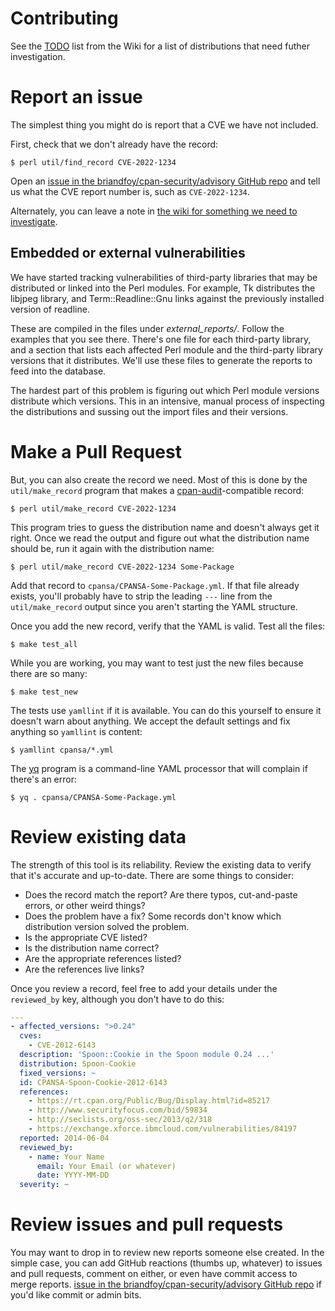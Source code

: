 # Contributing

See the
[TODO](https://github.com/briandfoy/cpan-security-advisory/wiki/TODO)
list from the Wiki for a list of distributions that need futher
investigation.

# Report an issue

The simplest thing you might do is report that a CVE we have not
included.

First, check that we don't already have the record:

	$ perl util/find_record CVE-2022-1234

Open an [issue in the briandfoy/cpan-security/advisory GitHub
repo](https://github.com/briandfoy/cpan-security-advisory/issues) and
tell us what the CVE report number is, such as `CVE-2022-1234`.

Alternately, you can leave a note in [the wiki for something we need
to investigate](https://github.com/briandfoy/cpan-security-advisory/wiki/TODO).

## Embedded or external vulnerabilities

We have started tracking vulnerabilities of third-party libraries that
may be distributed or linked into the Perl modules. For example, Tk
distributes the libjpeg library, and Term::Readline::Gnu links against
the previously installed version of readline.

These are compiled in the files under *external_reports/*. Follow the
examples that you see there. There's one file for each third-party
library, and a section that lists each affected Perl module and the
third-party library versions that it distributes. We'll use these
files to generate the reports to feed into the database.

The hardest part of this problem is figuring out which Perl module
versions distribute which versions. This in an intensive, manual
process of inspecting the distributions and sussing out the import
files and their versions.

# Make a Pull Request

But, you can also create the record we need. Most of this is done by
the `util/make_record` program that makes a
[cpan-audit](https://github.com/briandfoy/cpan-audit)-compatible
record:

	$ perl util/make_record CVE-2022-1234

This program tries to guess the distribution name and doesn't always
get it right. Once we read the output and figure out what the
distribution name should be, run it again with the distribution name:

	$ perl util/make_record CVE-2022-1234 Some-Package

Add that record to `cpansa/CPANSA-Some-Package.yml`. If that file already
exists, you'll probably have to strip the leading `---` line from the
`util/make_record` output since you aren't starting the YAML structure.

Once you add the new record, verify that the YAML is valid. Test all
the files:

	$ make test_all

While you are working, you may want to test just the new files because
there are so many:

	$ make test_new

The tests use `yamllint` if it is available. You can do this yourself
to ensure it doesn't warn about anything. We accept the default settings
and fix anything so `yamllint` is content:

	$ yamllint cpansa/*.yml

The [yq](https://github.com/mikefarah/yq) program is a command-line
YAML processor that will complain if there's an error:

	$ yq . cpansa/CPANSA-Some-Package.yml

# Review existing data

The strength of this tool is its reliability. Review the existing data
to verify that it's accurate and up-to-date. There are some things to consider:

* Does the record match the report? Are there typos, cut-and-paste errors, or other weird things?
* Does the problem have a fix? Some records don't know which distribution version solved the problem.
* Is the appropriate CVE listed?
* Is the distribution name correct?
* Are the appropriate references listed?
* Are the references live links?

Once you review a record, feel free to add your details under the `reviewed_by`
key, although you don't have to do this:

```yaml
---
- affected_versions: ">0.24"
  cves:
    - CVE-2012-6143
  description: 'Spoon::Cookie in the Spoon module 0.24 ...'
  distribution: Spoon-Cookie
  fixed_versions: ~
  id: CPANSA-Spoon-Cookie-2012-6143
  references:
    - https://rt.cpan.org/Public/Bug/Display.html?id=85217
    - http://www.securityfocus.com/bid/59834
    - http://seclists.org/oss-sec/2013/q2/318
    - https://exchange.xforce.ibmcloud.com/vulnerabilities/84197
  reported: 2014-06-04
  reviewed_by:
    - name: Your Name
      email: Your Email (or whatever)
      date: YYYY-MM-DD
  severity: ~
```

# Review issues and pull requests

You may want to drop in to review new reports someone else created. In the
simple case, you can add GitHub reactions (thumbs up, whatever) to issues and pull requests, comment
on either, or even have commit access to merge reports. [issue in the briandfoy/cpan-security/advisory GitHub
repo](https://github.com/briandfoy/cpan-security-advisory/issues) if
you'd like commit or admin bits.
